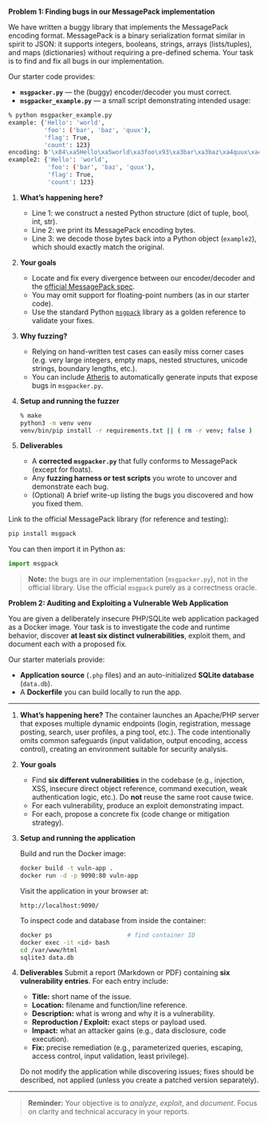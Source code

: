 **Problem 1: Finding bugs in our MessagePack implementation**

We have written a buggy library that implements the MessagePack encoding format. MessagePack is a binary serialization format similar in spirit to JSON: it supports integers, booleans, strings, arrays (lists/tuples), and maps (dictionaries) without requiring a pre-defined schema. Your task is to find and fix all bugs in our implementation.

Our starter code provides:

* **`msgpacker.py`** — the (buggy) encoder/decoder you must correct.
* **`msgpacker_example.py`** — a small script demonstrating intended usage:

```bash
% python msgpacker_example.py
example: {'Hello': 'world',
          'foo': ('bar', 'baz', 'quux'),
          'flag': True,
          'count': 123}
encoding: b'\x84\xa5Hello\xa5world\xa3foo\x93\xa3bar\xa3baz\xa4quux\xa4flag\xc2\xa5count{'
example2: {'Hello': 'world',
           'foo': ('bar', 'baz', 'quux'),
           'flag': True,
           'count': 123}
```

1. **What’s happening here?**

   * Line 1: we construct a nested Python structure (dict of tuple, bool, int, str).
   * Line 2: we print its MessagePack encoding bytes.
   * Line 3: we decode those bytes back into a Python object (`example2`), which should exactly match the original.

2. **Your goals**

   * Locate and fix every divergence between our encoder/decoder and the [official MessagePack spec](https://github.com/msgpack/msgpack/blob/master/spec.md).
   * You may omit support for floating-point numbers (as in our starter code).
   * Use the standard Python [`msgpack`](https://pypi.org/project/msgpack/) library as a golden reference to validate your fixes.

3. **Why fuzzing?**

   * Relying on hand-written test cases can easily miss corner cases (e.g. very large integers, empty maps, nested structures, unicode strings, boundary lengths, etc.).
   * You can include [Atheris](https://pypi.org/project/atheris/) to automatically generate inputs that expose bugs in `msgpacker.py`.

4. **Setup and running the fuzzer**

   ```bash
   % make
   python3 -m venv venv
   venv/bin/pip install -r requirements.txt || ( rm -r venv; false )
   ```

5. **Deliverables**

   * A **corrected `msgpacker.py`** that fully conforms to MessagePack (except for floats).
   * Any **fuzzing harness or test scripts** you wrote to uncover and demonstrate each bug.
   * (Optional) A brief write-up listing the bugs you discovered and how you fixed them.

Link to the official MessagePack library (for reference and testing):
```bash
pip install msgpack
```

You can then import it in Python as:

```python
import msgpack
```

> **Note:** the bugs are in *our* implementation (`msgpacker.py`), not in the official library. Use the official `msgpack` purely as a correctness oracle.


**Problem 2: Auditing and Exploiting a Vulnerable Web Application**

You are given a deliberately insecure PHP/SQLite web application packaged as a Docker image. Your task is to investigate the code and runtime behavior, discover **at least six distinct vulnerabilities**, exploit them, and document each with a proposed fix.

Our starter materials provide:

* **Application source** (`.php` files) and an auto-initialized **SQLite database** (`data.db`).
* A **Dockerfile** you can build locally to run the app.

---

1. **What’s happening here?**
   The container launches an Apache/PHP server that exposes multiple dynamic endpoints (login, registration, message posting, search, user profiles, a ping tool, etc.). The code intentionally omits common safeguards (input validation, output encoding, access control), creating an environment suitable for security analysis.

2. **Your goals**

   * Find **six different vulnerabilities** in the codebase (e.g., injection, XSS, insecure direct object reference, command execution, weak authentication logic, etc.). Do **not** reuse the same root cause twice.
   * For each vulnerability, produce an exploit demonstrating impact.
   * For each, propose a concrete fix (code change or mitigation strategy).

3. **Setup and running the application**

   Build and run the Docker image:

   ```bash
   docker build -t vuln-app .
   docker run -d -p 9090:80 vuln-app
   ```

   Visit the application in your browser at:

   ```
   http://localhost:9090/
   ```

   To inspect code and database from inside the container:

   ```bash
   docker ps                     # find container ID
   docker exec -it <id> bash
   cd /var/www/html
   sqlite3 data.db
   ```

4. **Deliverables**
   Submit a report (Markdown or PDF) containing **six vulnerability entries**. For each entry include:

   * **Title:** short name of the issue.
   * **Location:** filename and function/line reference.
   * **Description:** what is wrong and why it is a vulnerability.
   * **Reproduction / Exploit:** exact steps or payload used.
   * **Impact:** what an attacker gains (e.g., data disclosure, code execution).
   * **Fix:** precise remediation (e.g., parameterized queries, escaping, access control, input validation, least privilege).

   Do not modify the application while discovering issues; fixes should be described, not applied (unless you create a patched version separately).

---

> **Reminder:** Your objective is to *analyze*, *exploit*, and *document*. Focus on clarity and technical accuracy in your reports.


